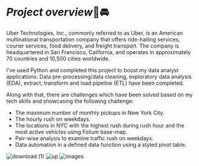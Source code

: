

# *Project overview*🚗🚘




Uber Technologies, Inc., commonly referred to as Uber, is an American multinational transportation company that offers ride-hailing services, courier services, food delivery, and freight transport. The company is headquartered in San Francisco, California, and operates in approximately 70 countries and 10,500 cities worldwide.

I've used Python and completed this project to boost my data analyst applications. Data pre-processing/data cleaning, exploratory data analysis (EDA), extract, transform and load pipeline (ETL) have been completed.

Along with that, there are challenges which have been solved based on my tech skills and showcasing the following challenge:

- The maximum number of monthly pickups in New York City.
- The hourly rush on weekdays.
- The locations in NYC with the highest rush during rush hour and the most active vehicles using Folium base-map.
- Pair-wise analysis to examine traffic rush on weekdays.
- Data automation in a defined data function using a styled pivot table.

![download (1)](https://github.com/Huda30/Uber/assets/130062839/0dc33649-53c9-4e13-84af-fe1f3f57b7c0)  ![up](https://github.com/Huda30/Uber/assets/130062839/d263296b-ddb6-4866-85b9-adf88900207c)  ![images](https://github.com/Huda30/Uber/assets/130062839/1efb41b5-9a14-4c60-9fec-1df41645d74d)




